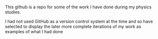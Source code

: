 This github is a repo for some of the work I have done during my physics studies. 

I had not used GitHub as a version control system at the time and so have selected 
to display the later more complete iterations of my work as examples of what I had done

